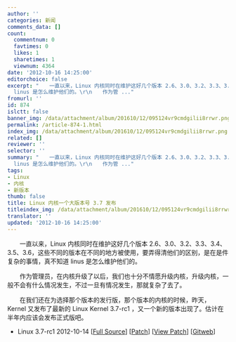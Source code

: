 ```yaml
---
author: ''
categories: 新闻
comments_data: []
count:
  commentnum: 0
  favtimes: 0
  likes: 1
  sharetimes: 1
  viewnum: 4364
date: '2012-10-16 14:25:00'
editorchoice: false
excerpt: "　　一直以来，Linux 内核同时在维护这好几个版本 2.6、3.0、3.2、3.3、3.4、3.5、3.6，这些不同的版本在不同的地方被使用，要弄得清他们的区别，是在是件复杂的事情，真不知道
  linus 是怎么维护他们的。\r\n　　作为管 ..."
fromurl: ''
id: 874
islctt: false
banner_img: /data/attachment/album/201610/12/095124vr9cmdgilii8rrwr.png
permalink: /article-874-1.html
index_img: /data/attachment/album/201610/12/095124vr9cmdgilii8rrwr.png
related: []
reviewer: ''
selector: ''
summary: "　　一直以来，Linux 内核同时在维护这好几个版本 2.6、3.0、3.2、3.3、3.4、3.5、3.6，这些不同的版本在不同的地方被使用，要弄得清他们的区别，是在是件复杂的事情，真不知道
  linus 是怎么维护他们的。\r\n　　作为管 ..."
tags:
- Linux
- 内核
- 新版本
thumb: false
title: Linux 内核一个大版本号 3.7 发布
titleindex_img: /data/attachment/album/201610/12/095124vr9cmdgilii8rrwr.png
translator: ''
updated: '2012-10-16 14:25:00'
---
```


　　一直以来，Linux 内核同时在维护这好几个版本 2.6、3.0、3.2、3.3、3.4、3.5、3.6，这些不同的版本在不同的地方被使用，要弄得清他们的区别，是在是件复杂的事情，真不知道 linus 是怎么维护他们的。


　　作为管理员，在内核升级了以后，我们也十分不情愿升级内核，升级内核，一般不会有什么情况发生，不过一旦有情况发生，那就复杂了去了。


　　在我们还在为选择那个版本的发行版，那个版本的内核的时候，昨天，Kernel 又发布了最新的 Linux Kernel 3.7-rc1 ，又一个新的版本出现了。估计在半年内应该会发布正式版吧。


* Linux 3.7-rc1 2012-10-14 [[Full Source](http://www.kernel.org/pub/linux/kernel/v3.0/testing/linux-3.7-rc1.tar.bz2)] [[Patch](http://www.kernel.org/pub/linux/kernel/v3.0/testing/patch-3.7-rc1.bz2)] [[View Patch](http://www.kernel.org/diff/diffview.cgi?file=/pub/linux/kernel/v3.0/testing/patch-3.7-rc1.bz2)] [[Gitweb](http://git.kernel.org/?p=linux/kernel/git/torvalds/linux.git;a=summary)]
